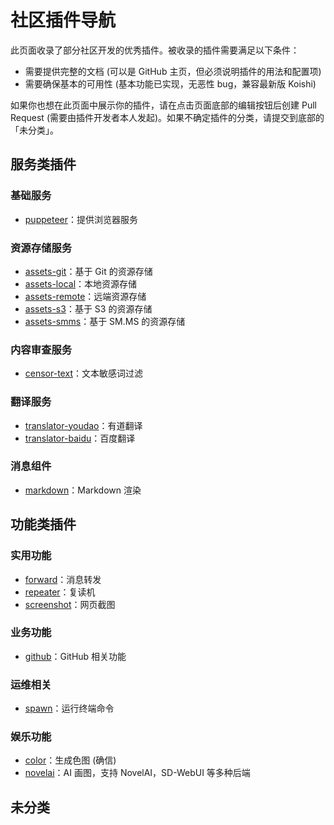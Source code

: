 # 社区插件导航

此页面收录了部分社区开发的优秀插件。被收录的插件需要满足以下条件：

- 需要提供完整的文档 (可以是 GitHub 主页，但必须说明插件的用法和配置项)
- 需要确保基本的可用性 (基本功能已实现，无恶性 bug，兼容最新版 Koishi)

如果你也想在此页面中展示你的插件，请在点击页面底部的编辑按钮后创建 Pull Request (需要由插件开发者本人发起)。如果不确定插件的分类，请提交到底部的「未分类」。

## 服务类插件

### 基础服务

- [puppeteer](https://puppeteer.koishi.chat)：提供浏览器服务

### 资源存储服务

- [assets-git](https://assets.koishi.chat/plugins/git.html)：基于 Git 的资源存储
- [assets-local](https://assets.koishi.chat/plugins/local.html)：本地资源存储
- [assets-remote](https://assets.koishi.chat/plugins/remote.html)：远端资源存储
- [assets-s3](https://assets.koishi.chat/plugins/s3.html)：基于 S3 的资源存储
- [assets-smms](https://assets.koishi.chat/plugins/smms.html)：基于 SM.MS 的资源存储

### 内容审查服务

- [censor-text](https://censor.koishi.chat/plugins/text.html)：文本敏感词过滤

### 翻译服务

- [translator-youdao](https://translator.koishi.chat/plugins/youdao.html)：有道翻译
- [translator-baidu](https://translator.koishi.chat/plugins/baidu.html)：百度翻译

### 消息组件

- [markdown](https://markdown.koishi.chat)：Markdown 渲染

## 功能类插件

### 实用功能

- [forward](https://forward.koishi.chat)：消息转发
- [repeater](https://repeater.koishi.chat)：复读机
- [screenshot](https://puppeteer.koishi.chat/plugins/screenshot.html)：网页截图

### 业务功能

- [github](https://github.koishi.chat)：GitHub 相关功能

### 运维相关

- [spawn](https://spawn.koishi.chat)：运行终端命令

### 娱乐功能

- [color](https://puppeteer.koishi.chat/plugins/color.html)：生成色图 (确信)
- [novelai](https://bot.novelai.dev)：AI 画图，支持 NovelAI，SD-WebUI 等多种后端

## 未分类

